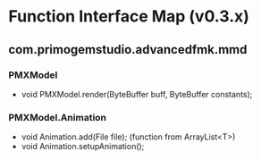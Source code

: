 # Function Interface Map (v0.3.x)
## com.primogemstudio.advancedfmk.mmd
### PMXModel
- void PMXModel.render(ByteBuffer buff, ByteBuffer constants);
### PMXModel.Animation
- void Animation.add(File file); (function from ArrayList\<T\>)
- void Animation.setupAnimation();